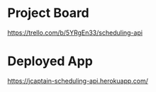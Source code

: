 # Project Board
https://trello.com/b/5YRgEn33/scheduling-api

# Deployed App
https://jcaptain-scheduling-api.herokuapp.com/